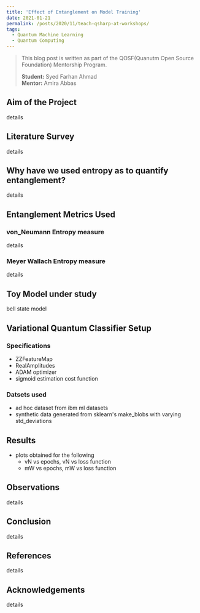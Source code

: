 ```yaml
---
title: 'Effect of Entanglement on Model Training'
date: 2021-01-21
permalink: /posts/2020/11/teach-qsharp-at-workshops/
tags:
  - Quantum Machine Learning
  - Quantum Computing
---
```


> This blog post is written as part of the QOSF(Quanutm Open Source Foundation) Mentorship Program.  
>   
> **Student:** Syed Farhan Ahmad  
> **Mentor:** Amira Abbas

## Aim of the Project

details

## Literature Survey

details

## Why have we used entropy as to quantify entanglement?

details

## Entanglement Metrics Used

### von_Neumann Entropy measure
details

### Meyer Wallach Entropy measure

details

## Toy Model under study

bell state model

## Variational Quantum Classifier Setup

### Specifications
- ZZFeatureMap
- RealAmplitudes
- ADAM optimizer
- sigmoid estimation cost function
  
### Datsets used
- ad hoc dataset from ibm ml datasets
- synthetic data generated from sklearn's make_blobs with varying std_deviations

## Results

- plots obtained for the following
	- vN vs epochs, vN vs loss function
	- mW vs epochs, mW vs loss function

## Observations

details

## Conclusion
details

## References
details

## Acknowledgements
details